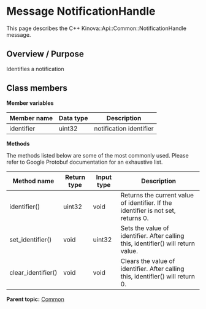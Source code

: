 # Message NotificationHandle

This page describes the C++ Kinova::Api::Common::NotificationHandle message.

## Overview / Purpose

Identifies a notification

## Class members

 **Member variables** 

|Member name|Data type|Description|
|-----------|---------|-----------|
|identifier|uint32|notification identifier|

 **Methods** 

The methods listed below are some of the most commonly used. Please refer to Google Protobuf documentation for an exhaustive list.

|Method name|Return type|Input type|Description|
|-----------|-----------|----------|-----------|
|identifier\(\)|uint32|void|Returns the current value of identifier. If the identifier is not set, returns 0.|
|set\_identifier\(\)|void|uint32|Sets the value of identifier. After calling this, identifier\(\) will return value.|
|clear\_identifier\(\)|void|void|Clears the value of identifier. After calling this, identifier\(\) will return 0.|

**Parent topic:** [Common](../references/summary_Common.md)

